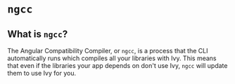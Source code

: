 
# `ngcc`

## What is `ngcc`?

The Angular Compatibility Compiler, or `ngcc`, is a process that the CLI automatically runs which compiles all your libraries with Ivy.
This means that even if the libraries your app depends on don't use Ivy, `ngcc` will update them to use Ivy for you.
